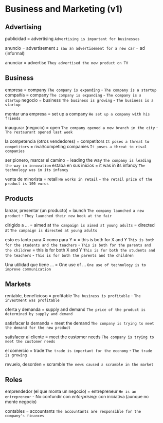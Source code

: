 # Business and Marketing (v1)


## Advertising

publicidad = advertising `Advertising is important for businesses`

anuncio
    = advertisement `I saw an advertisement for a new car`
    = ad (informal)

anunciar = advertise `They advertised the new product on TV`

## Business

empresa = company `The company is expanding` - `The company is a startup`
compañía = company `The company is expanding` - `The company is a startup`
negocio = business `The business is growing` - `The business is a startup`

montar una empresa = set up a company `He set up a company with his friends`

inaugurar (negocio)
    = open `The company opened a new branch in the city` - `The restaurant opened last week`

la competencia (otros vendedores)
    = competitors `It poses a threat to competitors`
    = rival/competing companies `It poses a threat to rival companies`

ser pionero, marcar el camino = leading the way `The company is leading the way in innovation`
estaba en sus inicios = it was in its infancy `The technology was in its infancy`

venta de minorista = retail `He works in retail` - `The retail price of the product is 100 euros`

## Products

lanzar, presentar (un producto)
    = launch `The company launched a new product` - `They launched their new book at the fair`

<producto> dirigido a ...
    = aimed at `The campaign is aimed at young adults`
    = directed at `The campaign is directed at young adults`

esto es tanto para X como para Y =
    = this is both for X and Y `This is both for the students and the teachers` - `This is both for the parents and the children`
    = this is for both X and Y `This is for both the students and the teachers` - `This is for both the parents and the children`

Una utilidad que tiene ... = One use of ... `One use of technology is to improve communication`

## Markets

rentable, beneficioso = profitable `The business is profitable` - `The investment was profitable`

oferta y demanda
    = supply and demand `The price of the product is determined by supply and demand`

satisfacer la demanda
    = meet the demand `The company is trying to meet the demand for the new product`

satisfacer al cliente = meet the customer needs `The company is trying to meet the customer needs`

el comercio = trade `The trade is important for the economy` - `The trade is growing`

revuelo, desorden = scramble `The news caused a scramble in the market`


## Roles

emprendedor (el que monta un negocio)
    = entrepreneur `He is an entrepreneur`
        - No confundir con _enterprising_: con iniciativa (aunque no monte negocio)

contables = accountants `The accountants are responsible for the company's finances`
